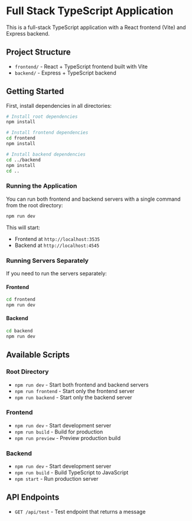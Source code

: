 # Full Stack TypeScript Application

This is a full-stack TypeScript application with a React frontend (Vite) and Express backend.

## Project Structure

- `frontend/` - React + TypeScript frontend built with Vite
- `backend/` - Express + TypeScript backend

## Getting Started

First, install dependencies in all directories:

```bash
# Install root dependencies
npm install

# Install frontend dependencies
cd frontend
npm install

# Install backend dependencies
cd ../backend
npm install
cd ..
```

### Running the Application

You can run both frontend and backend servers with a single command from the root directory:

```bash
npm run dev
```

This will start:
- Frontend at `http://localhost:3535`
- Backend at `http://localhost:4545`

### Running Servers Separately

If you need to run the servers separately:

#### Frontend

```bash
cd frontend
npm run dev
```

#### Backend

```bash
cd backend
npm run dev
```

## Available Scripts

### Root Directory
- `npm run dev` - Start both frontend and backend servers
- `npm run frontend` - Start only the frontend server
- `npm run backend` - Start only the backend server

### Frontend
- `npm run dev` - Start development server
- `npm run build` - Build for production
- `npm run preview` - Preview production build

### Backend
- `npm run dev` - Start development server
- `npm run build` - Build TypeScript to JavaScript
- `npm start` - Run production server

## API Endpoints

- `GET /api/test` - Test endpoint that returns a message